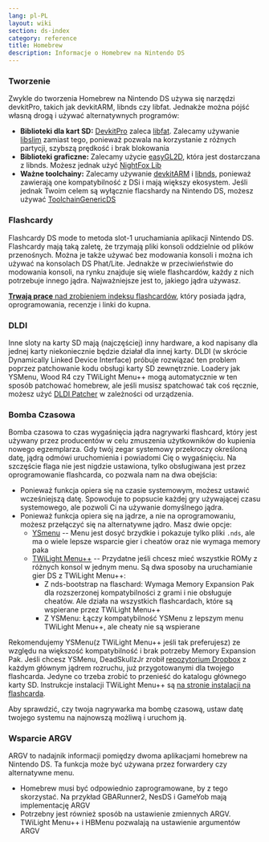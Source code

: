 ```yaml
---
lang: pl-PL
layout: wiki
section: ds-index
category: reference
title: Homebrew
description: Informacje o Homebrew na Nintendo DS
---
```


### Tworzenie

Zwykle do tworzenia Homebrew na Nintendo DS używa się narzędzi devkitPro, takich jak devkitARM, libnds czy libfat. Jednakże można pójść własną drogą i używać alternatywnych programów:

- **Biblioteki dla kart SD:** [DevkitPro](https://devkitpro.org/) zaleca [libfat](https://github.com/devkitPro/libfat). Zalecamy używanie [libslim](https://github.com/DS-Homebrew/libslim/) zamiast tego, ponieważ pozwala na korzystanie z różnych partycji, szybszą prędkość i brak blokowania
- **Biblioteki graficzne:** Zalecamy użycie [easyGL2D](http://rel.phatcode.net/junk.php?id=117), która jest dostarczana z libnds. Możesz jednak użyć [NightFox Lib](https://github.com/knightfox75/nds_nflib)
- **Ważne toolchainy:** Zalecamy używanie [devkitARM](https://devkitpro.org/wiki/Getting_Started) i [libnds](https://libnds.devkitpro.org/), ponieważ zawierają one kompatybilność z DSi i mają większy ekosystem. Jeśli jednak Twoim celem są wyłącznie flacshardy na Nintendo DS, możesz używać [ToolchainGenericDS](https://bitbucket.org/Coto88/toolchaingenericds)

### Flashcardy

Flashcardy DS mode to metoda slot-1 uruchamiania aplikacji Nintendo DS. Flashcardy mają taką zaletę, że trzymają pliki konsoli oddzielnie od plików przenośnych. Można je także używać bez modowania konsoli i można ich używać na konsolach DS Phat/Lite. Jednakże w przeciwieństwie do modowania konsoli, na rynku znajduje się wiele flashcardów, każdy z nich potrzebuje innego jądra. Najważniejsze jest to, jakiego jądra używasz.

[**Trwają prace** nad zrobieniem indeksu flashcardów](https://nightyoshi370.github.io/mm-github-pages-starter/), który posiada jądra, oprogramowania, recenzje i linki do kupna.

### DLDI

Inne sloty na karty SD mają (najczęściej) inny hardware, a kod napisany dla jednej karty niekoniecznie będzie działał dla innej karty. DLDI (w skrócie Dynamically Linked Device Interface) próbuje rozwiązać ten problem poprzez patchowanie kodu obsługi karty SD zewnętrznie. Loadery jak YSMenu, Wood R4 czy TWiLight Menu++ mogą automatycznie w ten sposób patchować homebrew, ale jeśli musisz spatchować tak coś ręcznie, możesz użyć [DLDI Patcher](https://www.chishm.com/DLDI#tools) w zależności od urządzenia.

### Bomba Czasowa

Bomba czasowa to czas wygaśnięcia jądra nagrywarki flashcard, który jest używany przez producentów w celu zmuszenia użytkowników do kupienia nowego egzemplarza. Gdy twój zegar systemowy przekroczy określoną datę, jądrą odmówi uruchomienia i powiadomi Cię o wygaśnięciu. Na szczęście flaga nie jest nigdzie ustawiona, tylko obsługiwana jest przez oprogramowanie flashcarda, co pozwala nam na dwa obejścia:

- Ponieważ funkcja opiera się na czasie systemowym, możesz ustawić wcześniejszą datę. Spowoduje to popsucie każdej gry używającej czasu systemowego, ale pozwoli Ci na używanie domyślnego jądra.
- Ponieważ funkcja opiera się na jądrze, a nie na oprogramowaniu, możesz przełączyć się na alternatywne jądro. Masz dwie opcje:
   - [YSmenu](https://gbatemp.net/threads/retrogamefan-updates-releases.267243/) -- Menu jest dosyć brzydkie i pokazuje tylko pliki `.nds`, ale ma o wiele lepsze wsparcie gier i cheatów oraz nie wymaga memory paka
   - [TWiLight Menu++](https://github.com/DS-Homebrew/TWiLightMenu) -- Przydatne jeśli chcesz mieć wszystkie ROMy z różnych konsol w jednym menu. Są dwa sposoby na uruchamianie gier DS z TWiLight Menu++:
      - Z nds-bootstrap na flaschard: Wymaga Memory Expansion Pak dla rozszerzonej kompatybilności z grami i nie obsługuje cheatów. Ale działa na wszystkich flashcardach, które są wspierane przez TWiLight Menu++
      - Z YSMenu: Łączy kompatybilność YSMenu z lepszym menu TWiLight Menu++, ale cheaty nie są wspierane

Rekomendujemy YSMenu(z TWiLight Menu++ jeśli tak preferujesz) ze względu na większość kompatybilność i brak potrzeby Memory Expansion Pak. Jeśli chcesz YSMenu, DeadSkullzJr zrobił [repozytorium Dropbox](https://www.dropbox.com/sh/egadrhxj8gimu5t/AACv2KqWmeXEHkxoYRluobxha?dl=0) z każdym głównym jądrem rozruchu, już przygotowanymi dla twojego flashcarda. Jedyne co trzeba zrobić to przenieść do katalogu głównego karty SD. Instrukcje instalacji TWiLight Menu++ są [na stronie instalacji na flashcarda](../twilightmenu/installing-flashcard).

Aby sprawdzić, czy twoja nagrywarka ma bombę czasową, ustaw datę twojego systemu na najnowszą możliwą i uruchom ją.

### Wsparcie ARGV
ARGV to nadajnik informacji pomiędzy dwoma aplikacjami homebrew na Nintendo DS. Ta funkcja może być używana przez forwardery czy alternatywne menu.

- Homebrew musi być odpowiednio zaprogramowane, by z tego skorzystać. Na przykład GBARunner2, NesDS i GameYob mają implementację ARGV
- Potrzebny jest również sposób na ustawienie zmiennych ARGV. TWiLight Menu++ i HBMenu pozwalają na ustawienie argumentów ARGV
